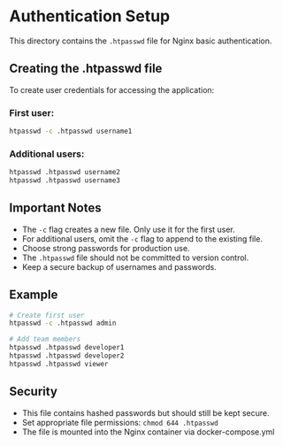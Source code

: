 # Authentication Setup

This directory contains the `.htpasswd` file for Nginx basic authentication.

## Creating the .htpasswd file

To create user credentials for accessing the application:

### First user:
```bash
htpasswd -c .htpasswd username1
```

### Additional users:
```bash
htpasswd .htpasswd username2
htpasswd .htpasswd username3
```

## Important Notes

- The `-c` flag creates a new file. Only use it for the first user.
- For additional users, omit the `-c` flag to append to the existing file.
- Choose strong passwords for production use.
- The `.htpasswd` file should not be committed to version control.
- Keep a secure backup of usernames and passwords.

## Example

```bash
# Create first user
htpasswd -c .htpasswd admin

# Add team members
htpasswd .htpasswd developer1
htpasswd .htpasswd developer2
htpasswd .htpasswd viewer
```

## Security

- This file contains hashed passwords but should still be kept secure.
- Set appropriate file permissions: `chmod 644 .htpasswd`
- The file is mounted into the Nginx container via docker-compose.yml